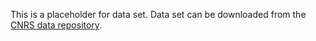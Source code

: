 This is a placeholder for data set. Data set can be downloaded from the [CNRS data repository](https://doi.org/10.57745/RVC6WQ).